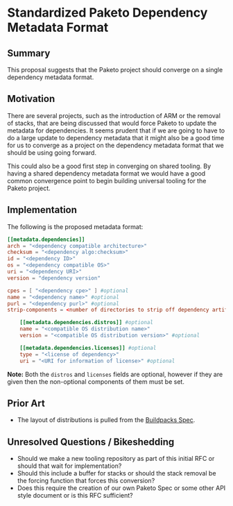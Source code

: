 # Standardized Paketo Dependency Metadata Format

## Summary

This proposal suggests that the Paketo project should converge on a single dependency metadata format.

## Motivation

There are several projects, such as the introduction of ARM or the removal of stacks, that are being discussed that would force Paketo to update the metadata for dependencies. It seems prudent that if we are going to have to do a large update to dependency metadata that it might also be a good time for us to converge as a project on the dependency metadata format that we should be using going forward.

This could also be a good first step in converging on shared tooling. By having a shared dependency metadata format we would have a good common convergence point to begin building universal tooling for the Paketo project. 

## Implementation

The following is the proposed metadata format:

```toml
[[metadata.dependencies]]
arch = "<dependency compatible architecture>"
checksum = "<dependency algo:checksum>"
id = "<dependency ID>"
os = "<dependency compatible OS>"
uri = "<dependency URI>"
version = "dependency version"

cpes = [ "<dependency cpe>" ] #optional
name = "<dependency name>" #optional
purl = "<dependency purl>" #optional
strip-components = <number of directories to strip off dependency artifact> #optional

    [[metadata.dependencies.distros]] #optional
    name = "<compatible OS distribution name>"
    version = "<compatible OS distribution version>" #optional

    [[metadata.dependencies.licenses]] #optional
    type = "<license of dependency>"
    uri = "<URI for information of license>" #optional
```

**Note:** Both the `distros` and `licenses` fields are optional, however if they are given then the non-optional components of them must be set.

## Prior Art
- The layout of distributions is pulled from the [Buildpacks Spec](https://github.com/buildpacks/spec/blob/main/buildpack.md#buildpacktoml-toml).

## Unresolved Questions / Bikeshedding
- Should we make a new tooling repository as part of this initial RFC or should that wait for implementation?
- Should this include a buffer for stacks or should the stack removal be the forcing function that forces this conversion?
- Does this require the creation of our own Paketo Spec or some other API style document or is this RFC sufficient?
